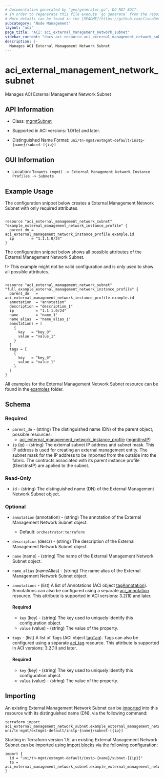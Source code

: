 ```yaml
---
# Documentation generated by "gen/generator.go"; DO NOT EDIT.
# In order to regenerate this file execute `go generate` from the repository root.
# More details can be found in the [README](https://github.com/CiscoDevNet/terraform-provider-aci/blob/master/README.md).
subcategory: "Node Management"
layout: "aci"
page_title: "ACI: aci_external_management_network_subnet"
sidebar_current: "docs-aci-resource-aci_external_management_network_subnet"
description: |-
  Manages ACI External Management Network Subnet
---
```


# aci_external_management_network_subnet #

Manages ACI External Management Network Subnet



## API Information ##

* Class: [mgmtSubnet](https://pubhub.devnetcloud.com/media/model-doc-latest/docs/app/index.html#/objects/mgmtSubnet/overview)

* Supported in ACI versions: 1.0(1e) and later.

* Distinguished Name Format: `uni/tn-mgmt/extmgmt-default/instp-{name}/subnet-[{ip}]`

## GUI Information ##

* Location: `Tenants (mgmt) -> External Management Network Instance Profiles -> Subnets`

## Example Usage ##

The configuration snippet below creates a External Management Network Subnet with only required attributes.

```hcl

resource "aci_external_management_network_subnet" "example_external_management_network_instance_profile" {
  parent_dn = aci_external_management_network_instance_profile.example.id
  ip        = "1.1.1.0/24"
}

```
The configuration snippet below shows all possible attributes of the External Management Network Subnet.

!> This example might not be valid configuration and is only used to show all possible attributes.

```hcl

resource "aci_external_management_network_subnet" "full_example_external_management_network_instance_profile" {
  parent_dn   = aci_external_management_network_instance_profile.example.id
  annotation  = "annotation"
  description = "description_1"
  ip          = "1.1.1.0/24"
  name        = "name_1"
  name_alias  = "name_alias_1"
  annotations = [
    {
      key   = "key_0"
      value = "value_1"
    }
  ]
  tags = [
    {
      key   = "key_0"
      value = "value_1"
    }
  ]
}

```

All examples for the External Management Network Subnet resource can be found in the [examples](https://github.com/CiscoDevNet/terraform-provider-aci/tree/master/examples/resources/aci_external_management_network_subnet) folder.

## Schema ##

### Required ###

* `parent_dn` - (string) The distinguished name (DN) of the parent object, possible resources:
  - [aci_external_management_network_instance_profile](https://registry.terraform.io/providers/CiscoDevNet/aci/latest/docs/resources/external_management_network_instance_profile) ([mgmtInstP](https://pubhub.devnetcloud.com/media/model-doc-latest/docs/app/index.html#/objects/mgmtInstP/overview))
* `ip` (ip) - (string) The external subnet IP address and subnet mask. This IP address is used for creating an external management entity. The subnet mask for the IP address to be imported from the outside into the fabric. The contracts associated with its parent instance profile (l3ext:InstP) are applied to the subnet.

### Read-Only ###

* `id` - (string) The distinguished name (DN) of the External Management Network Subnet object.

### Optional ###
  
* `annotation` (annotation) - (string) The annotation of the External Management Network Subnet object.
  - Default: `orchestrator:terraform`
* `description` (descr) - (string) The description of the External Management Network Subnet object.
* `name` (name) - (string) The name of the External Management Network Subnet object.
* `name_alias` (nameAlias) - (string) The name alias of the External Management Network Subnet object.

* `annotations` - (list) A list of Annotations (ACI object [tagAnnotation](https://pubhub.devnetcloud.com/media/model-doc-latest/docs/app/index.html#/objects/tagAnnotation/overview)). Annotations can also be configured using a separate [aci_annotation](https://registry.terraform.io/providers/CiscoDevNet/aci/latest/docs/resources/annotation) resource. This attribute is supported in ACI versions: 3.2(1l) and later.
  
  #### Required ####
  
  * `key` (key) - (string) The key used to uniquely identify this configuration object.
  * `value` (value) - (string) The value of the property.

* `tags` - (list) A list of Tags (ACI object [tagTag](https://pubhub.devnetcloud.com/media/model-doc-latest/docs/app/index.html#/objects/tagTag/overview)). Tags can also be configured using a separate [aci_tag](https://registry.terraform.io/providers/CiscoDevNet/aci/latest/docs/resources/tag) resource. This attribute is supported in ACI versions: 3.2(1l) and later.
  
  #### Required ####
  
  * `key` (key) - (string) The key used to uniquely identify this configuration object.
  * `value` (value) - (string) The value of the property.

## Importing

An existing External Management Network Subnet can be [imported](https://www.terraform.io/docs/import/index.html) into this resource with its distinguished name (DN), via the following command:

```
terraform import aci_external_management_network_subnet.example_external_management_network_instance_profile uni/tn-mgmt/extmgmt-default/instp-{name}/subnet-[{ip}]
```

Starting in Terraform version 1.5, an existing External Management Network Subnet can be imported
using [import blocks](https://developer.hashicorp.com/terraform/language/import) via the following configuration:

```
import {
  id = "uni/tn-mgmt/extmgmt-default/instp-{name}/subnet-[{ip}]"
  to = aci_external_management_network_subnet.example_external_management_network_instance_profile
}
```

